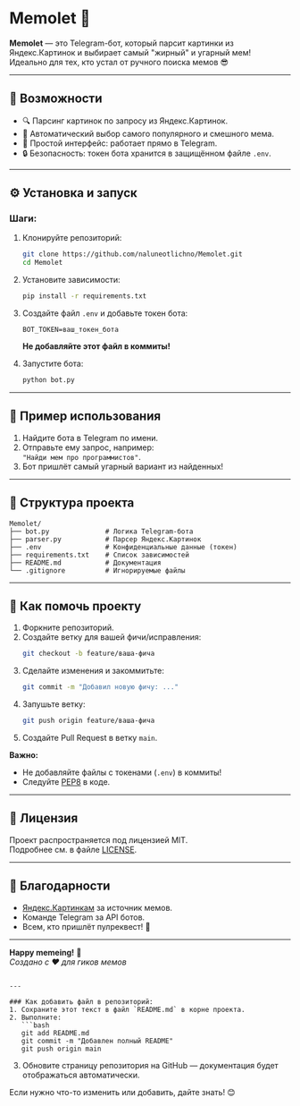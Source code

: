 # Memolet 🤖

**Memolet** — это Telegram-бот, который парсит картинки из Яндекс.Картинок и выбирает самый "жирный" и угарный мем! Идеально для тех, кто устал от ручного поиска мемов 😎

---

## 🚀 Возможности

- 🔍 Парсинг картинок по запросу из Яндекс.Картинок.
- 🎯 Автоматический выбор самого популярного и смешного мема.
- 🤖 Простой интерфейс: работает прямо в Telegram.
- 🔒 Безопасность: токен бота хранится в защищённом файле `.env`.

---

## ⚙️ Установка и запуск

### Шаги:
1. Клонируйте репозиторий:
   ```bash
   git clone https://github.com/naluneotlichno/Memolet.git
   cd Memolet
   ```

2. Установите зависимости:
   ```bash
   pip install -r requirements.txt
   ```

3. Создайте файл `.env` и добавьте токен бота:
   ```env
   BOT_TOKEN=ваш_токен_бота
   ```
   **Не добавляйте этот файл в коммиты!**

4. Запустите бота:
   ```bash
   python bot.py
   ```

---

## 📝 Пример использования

1. Найдите бота в Telegram по имени.
2. Отправьте ему запрос, например:  
   `"Найди мем про программистов"`.
3. Бот пришлёт самый угарный вариант из найденных!

---

## 📂 Структура проекта

```
Memolet/
├── bot.py              # Логика Telegram-бота
├── parser.py           # Парсер Яндекс.Картинок
├── .env                # Конфиденциальные данные (токен)
├── requirements.txt    # Список зависимостей
├── README.md           # Документация
└── .gitignore          # Игнорируемые файлы
```

---

## 🤝 Как помочь проекту

1. Форкните репозиторий.
2. Создайте ветку для вашей фичи/исправления:
   ```bash
   git checkout -b feature/ваша-фича
   ```
3. Сделайте изменения и закоммитьте:
   ```bash
   git commit -m "Добавил новую фичу: ..."
   ```
4. Запушьте ветку:
   ```bash
   git push origin feature/ваша-фича
   ```
5. Создайте Pull Request в ветку `main`.

**Важно:**  
- Не добавляйте файлы с токенами (`.env`) в коммиты!
- Следуйте [PEP8](https://peps.python.org/pep-0008/) в коде.

---

## 📜 Лицензия

Проект распространяется под лицензией MIT.  
Подробнее см. в файле [LICENSE](LICENSE).

---

## 🙏 Благодарности

- [Яндекс.Картинкам](https://yandex.ru/images/) за источник мемов.
- Команде Telegram за API ботов.
- Всем, кто пришлёт пулреквест! 💪

---

**Happy memeing!** 🚀  
*Создано с ❤️ для гиков мемов*
```

---

### Как добавить файл в репозиторий:
1. Сохраните этот текст в файл `README.md` в корне проекта.
2. Выполните:
   ```bash
   git add README.md
   git commit -m "Добавлен полный README"
   git push origin main
   ```
3. Обновите страницу репозитория на GitHub — документация будет отображаться автоматически.

Если нужно что-то изменить или добавить, дайте знать! 😊
